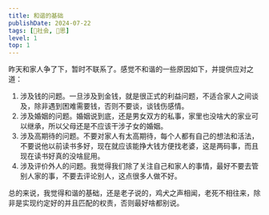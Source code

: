 ```yaml
---
title: 和谐的基础
publishDate: 2024-07-22
tags: [👫社会, 🤔思]
level: 1
top: 1
---
```


昨天和家人争了下，暂时不联系了。感觉不和谐的一些原因如下，并提供应对之道：

1. 涉及钱的问题。一旦涉及到金钱，就是很正式的利益问题，不适合家人之间谈及，除非遇到困难需要钱，否则不要谈，谈钱伤感情。
2. 涉及婚姻的问题。婚姻说到底，还是男女双方的私事，家里也没啥大的家业可以继承，所以父母还是不应该干涉子女的婚姻。
3. 涉及高期待的问题。不要对家人有太高期待，每个人都有自己的想法和活法，不要说他以前读书多好，现在就应该能挣大钱方便找老婆，这是两码事，而且现在读书好真的没啥屁用。
4. 涉及评价外人的问题。我觉得我们除了关注自己和家人的事情，最好不要去管别人家的事，不要去评论别人，这点很多人做不好。

总的来说，我觉得和谐的基础，还是老子说的，鸡犬之声相闻，老死不相往来，除非是实现约定好的并且匹配的权责，否则最好啥都别说。
